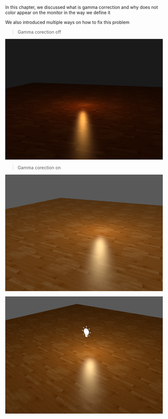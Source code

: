 In this chapter, we discussed what is gamma correction and why does not color appear on the monitor in the way we define it 

We also introduced  multiple ways on how to fix this problem

>Gamma corection off

![Alt text](Assets/ReadmeImages/GammaCorection/gammaoff.png)

>Gamma corection on

![Alt text](Assets/ReadmeImages/GammaCorection/gammaon.png)

![Alt text](Assets/ReadmeImages/GammaCorection/gammaCorectionWithLIght.png)
